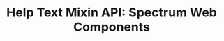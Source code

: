 ---
layout: api.njk
title: 'Help Text Mixin API: Spectrum Web Components'
displayName: Help Text Mixin
componentName: help-text-mixin
componentHeading: Help Text Mixin
tags:
- component-api
---